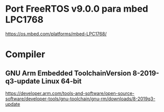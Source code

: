 # Port FreeRTOS v9.0.0 para mbed LPC1768

https://os.mbed.com/platforms/mbed-LPC1768/

# Compiler
## GNU Arm Embedded ToolchainVersion 8-2019-q3-update Linux 64-bit
https://developer.arm.com/tools-and-software/open-source-software/developer-tools/gnu-toolchain/gnu-rm/downloads/8-2019q3-update
